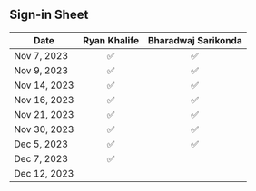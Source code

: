 ## Sign-in Sheet

| Date        | Ryan Khalife | Bharadwaj Sarikonda |
|-------------|:------------:|:--------------------:|
| Nov 7, 2023 |      ✅      |          ✅          |
| Nov 9, 2023 |      ✅      |           ✅            |
| Nov 14, 2023|      ✅      |          ✅            |
| Nov 16, 2023|      ✅      |           ✅            |
| Nov 21, 2023|      ✅      |            ✅           |
| Nov 30, 2023|      ✅      |            ✅       |
| Dec 5, 2023 |      ✅      |             ✅          |
| Dec 7, 2023 |      ✅      |                      |
| Dec 12, 2023|             |                      |
